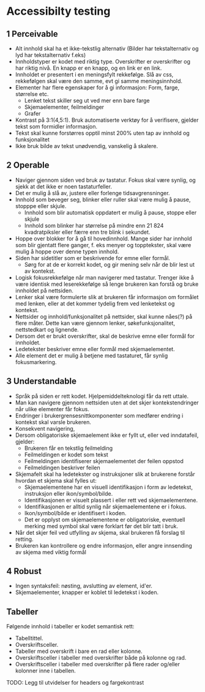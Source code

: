 # Accessibilty testing

## 1 Perceivable

- Alt innhold skal ha et ikke-tekstlig alternativ (Bilder har tekstalternativ og lyd har tekstalternativ f.eks)
- Innholdstyper er kodet med riktig type. Overskrifter er overskrifter og har riktig nivå. En knapp er en knapp, og en link er en link.
- Innholdet er presentert i en meningsfylt rekkefølge. Slå av css, rekkefølgen skal være den samme, evt gi samme meningsinnhold.
- Elementer har flere egenskaper for å gi informasjon: Form, farge, størrelse etc. 
  - Lenket tekst skiller seg ut ved mer enn bare farge
  - Skjemaelementer, feilmeldinger
  - Grafer
 - Kontrast på 3:1(4,5:1). Bruk automatiserte verktøy for å verifisere, gjelder tekst som formidler informasjon.
 - Tekst skal kunne forstørres opptil minst 200% uten tap av innhold og funksjonalitet
 - Ikke bruk bilde av tekst unødvendig, vanskelig å skalere.


## 2 Operable

 - Naviger gjennom siden ved bruk av tastatur. Fokus skal være synlig, og sjekk at det ikke er noen tastaturfeller.
 - Det er mulig å slå av, justere eller forlenge tidsavgrensninger. 
 - Innhold som beveger seg, blinker eller ruller skal være mulig å pause, stopppe eller skjule.
   - Innhold som blir automatisk oppdatert er mulig å pause, stoppe eller skjule
   - Innhold som blinker har størrelse på mindre enn 21 824 kvadratpiksler eller færre enn tre blink i sekundet.
 - Hoppe over blokker for å gå til hovedinnhold. Mange sider har innhold som blir gjentatt flere ganger, f. eks menyer og topptekster, skal være mulig å hoppe over denne typen innhold.
 - Siden har sidetitler som er beskrivende for emne eller formål. 
   - Sørg for at de er korrekt kodet, og gir mening selv når de blir lest ut av kontekst.
 - Logisk fokusrekkefølge når man navigerer med tastatur. Trenger ikke å være identisk med leserekkefølge så lenge brukeren kan forstå og bruke innholdet på nettsiden.
 - Lenker skal være formulerte slik at brukeren får informasjon om formålet med lenken, eller at det kommer tydelig frem ved lenketekst og kontekst.
 - Nettsider og innhold/funksjonalitet på nettsider, skal kunne nåes(?) på flere måter. Dette kan være gjennom lenker, søkefunksjonalitet, nettstedkart og lignende.
 - Dersom det er brukt overskrifter, skal de beskrive emne eller formål for innholdet.
 - Ledetekster beskriver emne eller formål med skjemaelementet.
 - Alle element det er mulig å betjene med tastaturet, får synlig fokusmarkering. 


## 3 Understandable

- Språk på siden er rett kodet. Hjelpemiddelteknologi får da rett uttale.
- Man kan navigere gjennom nettsiden uten at det skjer kontekstendringer når ulike elementer får fokus.
- Endringer i brukergrensesnittkomponenter som medfører endring i kontekst skal varsle brukeren.
- Konsekvent navigering, 
- Dersom obligatoriske skjemaelement ikke er fyllt ut, eller ved inndatafeil, gjelder:
   - Brukeren får en tekstlig feilmelding
   - Feilmeldingen er kodet som tekst
   - Feilmeldingen identifiserer skjemaelementet der feilen oppstod
   - Feilmeldingen beskriver feilen
 - Skjemafelt skal ha ledetekster og instruksjoner slik at brukerene forstår hvordan et skjema skal fylles ut:
   - Skjemaelementene har en visuell identifikasjon i form av ledetekst, instruksjon eller ikon/symbol/bilde.
   - Identifikasjonen er visuelt plassert i eller rett ved skjemaelementene.
   - Identifikasjonen er alltid synlig når skjemaelementene er i fokus.
   - Ikon/symbol/bilde er identifisert i koden.
   - Det er opplyst om skjemaelementene er obligatoriske, eventuell merking med symbol skal være forklart før det blir tatt i bruk.
 - Når det skjer feil ved utfylling av skjema, skal brukeren få forslag til retting.
 - Brukeren kan kontrollere og endre informasjon, eller angre innsending av skjema med viktig formål


## 4 Robust

- Ingen syntaksfeil: nøsting, avslutting av element, id'er.
- Skjemaelementer, knapper er koblet til ledetekst i koden.


## Tabeller
Følgende innhold i tabeller er kodet semantisk rett:
- Tabelltittel.
- Overskriftsceller.
- Tabeller med overskrift i bare en rad eller kolonne.
- Overskriftsceller i tabeller med overskrifter både på kolonne og rad.
- Overskriftsceller i tabeller med overskrifter på flere rader og/eller kolonner inne i tabellen.


TODO: Legg til utvidelser for headers og fargekontrast
